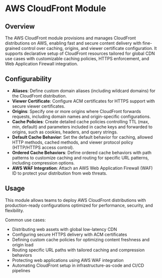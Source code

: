 # AWS CloudFront Module

## Overview

The AWS CloudFront module provisions and manages CloudFront distributions on AWS, enabling fast and secure content delivery with fine-grained control over caching, origins, and viewer certificate configuration. It supports declarative setup of CloudFront resources tailored for global CDN use cases with customizable caching policies, HTTPS enforcement, and Web Application Firewall integration.

## Configurability

- **Aliases**: Define custom domain aliases (including wildcard domains) for the CloudFront distribution.  
- **Viewer Certificate**: Configure ACM certificates for HTTPS support with secure viewer certificates.  
- **Origins**: Specify one or more origins where CloudFront forwards requests, including domain names and origin-specific configurations.  
- **Cache Policies**: Create detailed cache policies controlling TTL (max, min, default) and parameters included in cache keys and forwarded to origins, such as cookies, headers, and query strings.  
- **Default Cache Behavior**: Set the default behavior for caching, allowed HTTP methods, cached methods, and viewer protocol policy (HTTP/HTTPS access control).  
- **Ordered Cache Behaviors**: Define ordered cache behaviors with path patterns to customize caching and routing for specific URL patterns, including compression options.  
- **AWS WAF Integration**: Attach an AWS Web Application Firewall (WAF) ID to protect your distribution from web threats.

## Usage

This module allows teams to deploy AWS CloudFront distributions with production-ready configurations optimized for performance, security, and flexibility.

Common use cases:

- Distributing web assets with global low-latency CDN  
- Configuring secure HTTPS delivery with ACM certificates  
- Defining custom cache policies for optimizing content freshness and origin load  
- Routing specific URL paths with tailored caching and compression behaviors  
- Protecting web applications using AWS WAF integration  
- Automating CloudFront setup in infrastructure-as-code and CI/CD pipelines
